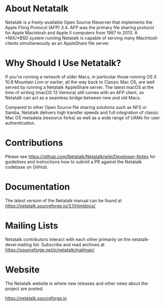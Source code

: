 # About Netatalk
Netatalk is a freely-available Open Source fileserver that implements the Apple Filing Protocol (AFP) 3.4.
AFP was the primary file sharing protocol for Apple Macintosh and Apple II computers from 1987 to 2013.
A *NIX/*BSD system running Netatalk is capable of serving many Macintosh clients simultaneously as an AppleShare file server.

# Why Should I Use Netatalk?
If you're running a network of older Macs, in particular those running OS X 10.8 Mountain Lion or earlier, all the way back to Classic Mac OS,
are well served by running a Netatalk AppleShare server. The latest macOS at the time of writing (macOS 13 Ventura) still comes with an AFP client,
so Netatalk can act as a seamless bridge between new and old Macs.

Compared to other Open Source file sharing solutions such as NFS or Samba, Netatalk delivers high transfer speeds and full integration
of classic Mac OS metadata (resource forks) as well as a wide range of UAMs for user authentication.

# Contributions
Please see https://github.com/Netatalk/Netatalk/wiki/Developer-Notes for guidelines and instructions how to submit a PR against the Netatalk codebase on GitHub.

# Documentation
The latest version of the Netatalk manual can be found at https://netatalk.sourceforge.io/3.1/htmldocs/

# Mailing Lists
Netatalk contributors interact with each other primarily on the netatalk-devel mailing list. Subscribe and read archives at https://sourceforge.net/p/netatalk/mailman/

# Website
The Netatalk website is where new releases and other news about the project are posted. 

https://netatalk.sourceforge.io
